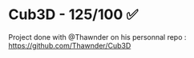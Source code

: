 # Cub3D - 125/100 ✅

Project done with @Thawnder on his personnal repo : https://github.com/Thawnder/Cub3D
